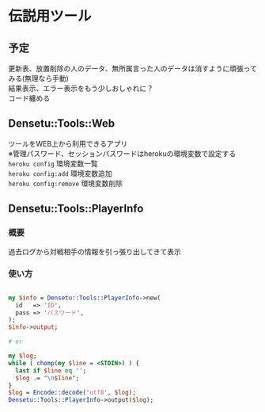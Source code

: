 # 伝説用ツール

## 予定
更新表、放置削除の人のデータ、無所属言った人のデータは消すように頑張ってみる(無理なら手動)  
結果表示、エラー表示をもう少しおしゃれに？  
コード纏める  

## Densetu::Tools::Web
ツールをWEB上から利用できるアプリ  
※管理パスワード、セッションパスワードはherokuの環境変数で設定する
`heroku config`  環境変数一覧  
`heroku config:add`  環境変数追加  
`heroku config:remove`  環境変数削除  

## Densetu::Tools::PlayerInfo

### 概要
過去ログから対戦相手の情報を引っ張り出してきて表示

### 使い方
```perl

my $info = Densetu::Tools::PlayerInfo->new(
  id   => 'ID',
  pass => 'パスワード',
);
$info->output;

# or

my $log;
while ( chomp(my $line = <STDIN>) ) {
  last if $line eq '';
  $log .= "\n$line";
}
$log = Encode::decode('utf8', $log);
Densetu::Tools::PlayerInfo->output($log);

```
